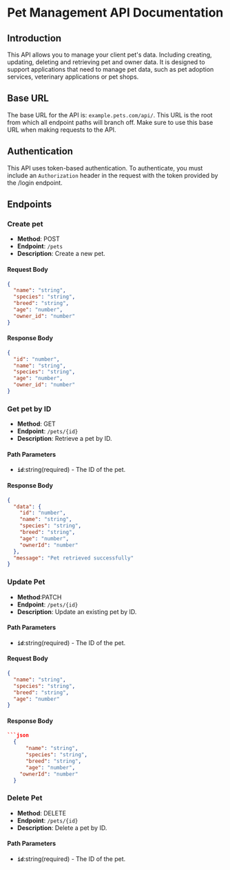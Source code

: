 # Pet Management API Documentation

## Introduction

This API allows you to manage your client pet's data. Including creating, updating, deleting and retrieving pet and owner data. It is designed to support applications that need to manage pet data, such as pet adoption services, veterinary applications or pet shops.

## Base URL

The base URL for the API is: `example.pets.com/api/`.
This URL is the root from which all endpoint paths will branch off. Make sure to use this base URL when making requests to the API.

## Authentication

This API uses token-based authentication. To authenticate, you must include an `Authorization` header in the request with the token provided by the /login endpoint.

## Endpoints

### Create pet

- **Method**: POST
- **Endpoint**: `/pets`
- **Description**: Create a new pet.

#### Request Body

```json
{
  "name": "string",
  "species": "string",
  "breed": "string",
  "age": "number",
  "owner_id": "number"
}
```

#### Response Body

```json
{
  "id": "number",
  "name": "string",
  "species": "string",
  "age": "number",
  "owner_id": "number"
}
```

### Get pet by ID

- **Method**: GET
- **Endpoint**: `/pets/{id}`
- **Description**: Retrieve a pet by ID.

#### Path Parameters

- **`id`**:string(required) - The ID of the pet.

#### Response Body

```json
{
  "data": {
    "id": "number",
    "name": "string",
    "species": "string",
    "breed": "string",
    "age": "number",
    "ownerId": "number"
  },
  "message": "Pet retrieved successfully"
}
```

### Update Pet

- **Method**:PATCH
- **Endpoint**: `/pets/{id}`
- **Description**: Update an existing pet by ID.

#### Path Parameters

- **`id`**:string(required) - The ID of the pet.

#### Request Body

```json
{
  "name": "string",
  "species": "string",
  "breed": "string",
  "age": "number"
}
```

#### Response Body

````json
```json
  {
	  "name": "string",
	  "species": "string",
	  "breed": "string",
	  "age": "number",
    "ownerId": "number"
  }
````

### Delete Pet

- **Method**: DELETE
- **Endpoint**: `/pets/{id}`
- **Description**: Delete a pet by ID.

#### Path Parameters

- **`id`**:string(required) - The ID of the pet.
